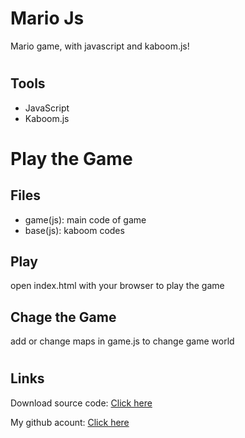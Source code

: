 # Mario Js
Mario game, with javascript and kaboom.js!


#
## Tools

- JavaScript
- Kaboom.js

#
# Play the Game

## Files
- game(js): main code of game
- base(js): kaboom codes

## Play
open index.html with your browser to play the game

## Chage the Game
add or change maps in game.js to change game world

#
## Links

Download source code: [Click here](https://github.com/dori-dev/mario-js/archive/refs/heads/main.zip)

My github acount: [Click here](https://github.com/dori-dev/)
